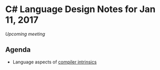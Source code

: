 # C# Language Design Notes for Jan 11, 2017

*Upcoming meeting*

## Agenda

- Language aspects of [compiler intrinsics](https://github.com/dotnet/roslyn/issues/11475)

